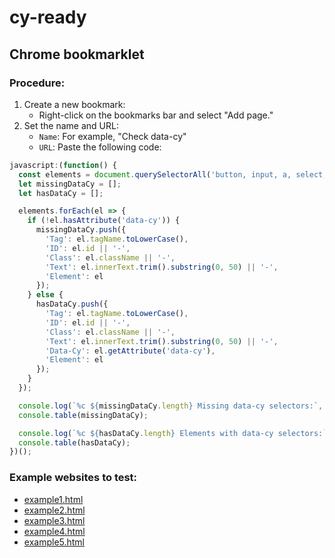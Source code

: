 # cy-ready

## Chrome bookmarklet

### Procedure:

1. Create a new bookmark:
    - Right-click on the bookmarks bar and select "Add page."
2. Set the name and URL:
    - `Name`: For example, "Check data-cy"
    - `URL`: Paste the following code:

```javascript
javascript:(function() {
  const elements = document.querySelectorAll('button, input, a, select, textarea, form');
  let missingDataCy = [];
  let hasDataCy = [];

  elements.forEach(el => {
    if (!el.hasAttribute('data-cy')) {
      missingDataCy.push({
        'Tag': el.tagName.toLowerCase(),
        'ID': el.id || '-',
        'Class': el.className || '-',
        'Text': el.innerText.trim().substring(0, 50) || '-',
        'Element': el
      });
    } else {
      hasDataCy.push({
        'Tag': el.tagName.toLowerCase(),
        'ID': el.id || '-',
        'Class': el.className || '-',
        'Text': el.innerText.trim().substring(0, 50) || '-',
        'Data-Cy': el.getAttribute('data-cy'),
        'Element': el
      });
    }
  });

  console.log(`%c ${missingDataCy.length} Missing data-cy selectors:`, 'font-size: 20px; font-weight: bold; color: red;');
  console.table(missingDataCy);

  console.log(`%c ${hasDataCy.length} Elements with data-cy selectors:`, 'font-size: 20px; font-weight: bold; color: green;');
  console.table(hasDataCy);
})();
```

### Example websites to test:

- [example1.html](example1.html)
- [example2.html](example2.html)
- [example3.html](example3.html)
- [example4.html](example4.html)
- [example5.html](example5.html)

